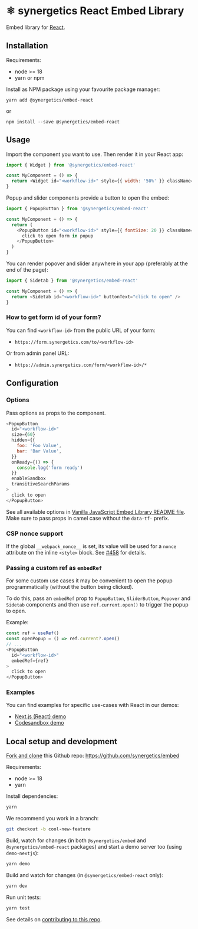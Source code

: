 # ⚛ synergetics React Embed Library

Embed library for [React](https://reactjs.org/).

## Installation

Requirements:

- node >= 18
- yarn or npm

Install as NPM package using your favourite package manager:

```shell
yarn add @synergetics/embed-react
```

or

```shell
npm install --save @synergetics/embed-react
```

## Usage

Import the component you want to use. Then render it in your React app:

```javascript
import { Widget } from '@synergetics/embed-react'

const MyComponent = () => {
  return <Widget id="<workflow-id>" style={{ width: '50%' }} className="my-form" />
}
```

Popup and slider components provide a button to open the embed:

```javascript
import { PopupButton } from '@synergetics/embed-react'

const MyComponent = () => {
  return (
    <PopupButton id="<workflow-id>" style={{ fontSize: 20 }} className="my-button">
      click to open form in popup
    </PopupButton>
  )
}
```

You can render popover and slider anywhere in your app (preferably at the end of the page):

```javascript
import { Sidetab } from '@synergetics/embed-react'

const MyComponent = () => {
  return <Sidetab id="<workflow-id>" buttonText="click to open" />
}
```

### How to get form id of your form?

You can find `<workflow-id>` from the public URL of your form:

- `https://form.synergetics.com/to/<workflow-id>`

Or from admin panel URL:

- `https://admin.synergetics.com/form/<workflow-id>/*`

## Configuration

### Options

Pass options as props to the component.

```javascript
<PopupButton
  id="<workflow-id>"
  size={60}
  hidden={{
    foo: 'Foo Value',
    bar: 'Bar Value',
  }}
  onReady={() => {
    console.log('form ready')
  }}
  enableSandbox
  transitiveSearchParams
>
  click to open
</PopupButton>
```

See all available options in [Vanilla JavaScript Embed Library README file](../embed/README.md#options). Make sure to pass props in camel case without the `data-tf-` prefix.

### CSP nonce support

If the global `__webpack_nonce__` is set, its value will be used for a `nonce` attribute on the inline `<style>` block. See [#458](https://github.com/synergetics/embed/issues/458) for details.

### Passing a custom ref as `embedRef`

For some custom use cases it may be convenient to open the popup programmatically (without the button being clicked).

To do this, pass an `embedRef` prop to `PopupButton`, `SliderButton`, `Popover` and `Sidetab` components and then use `ref.current.open()` to trigger the popup to open.

Example:

```javascript
const ref = useRef()
const openPopup = () => ref.current?.open()
// ...
<PopupButton
  id="<workflow-id>"
  embedRef={ref}
>
  click to open
</PopupButton>
```

### Examples

You can find examples for specific use-cases with React in our demos:

- [Next.js (React) demo](../../packages/demo-nextjs)
- [Codesandbox demo](https://github.com/synergetics/embed-demo#react-nextjs)

## Local setup and development

[Fork and clone](https://docs.github.com/en/github/getting-started-with-github/fork-a-repo) this Github repo: https://github.com/synergetics/embed

Requirements:

- node >= 18
- yarn

Install dependencies:

```bash
yarn
```

We recommend you work in a branch:

```bash
git checkout -b cool-new-feature
```

Build, watch for changes (in both `@synergetics/embed` and `@synergetics/embed-react` packages) and start a demo server too (using `demo-nextjs`):

```bash
yarn demo
```

Build and watch for changes (in `@synergetics/embed-react` only):

```bash
yarn dev
```

Run unit tests:

```bash
yarn test
```

See details on [contributing to this repo](https://github.com/synergetics/embed#contribution).
